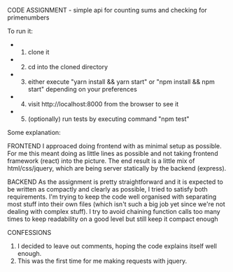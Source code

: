CODE ASSIGNMENT - simple api for counting sums and checking for primenumbers

To run it:
- 1. clone it
- 2. cd into the cloned directory
- 3. either execute "yarn install && yarn start" or "npm install && npm start" depending on your preferences
- 4. visit http://localhost:8000 from the browser to see it
- 5. (optionally) run tests by executing command "npm test"

Some explanation:

FRONTEND
  I approaced doing frontend with as minimal setup as possible. For me this meant doing as little lines as possible and
  not taking frontend framework (react) into the picture. The end result is a little mix of html/css/jquery, which are being
  server statically by the backend (express).

BACKEND
  As the assignment is pretty straightforward and it is expected to be written as compactly and clearly as possible, I tried to
  satisfy both requirements. I'm trying to keep the code well organised with separating most stuff into their own files (which isn't such a big job yet since we're not dealing with complex stuff). I try to avoid chaining function calls too many times to keep readability on a good level but still keep it compact enough

CONFESSIONS
  1. I decided to leave out comments, hoping the code explains itself well enough.
  2. This was the first time for me making requests with jquery.
